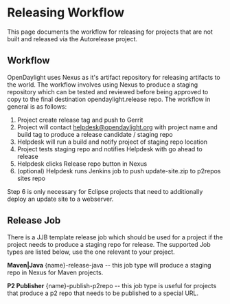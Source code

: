 # Releasing Workflow

This page documents the workflow for releasing for projects that are not built
and released via the Autorelease project.

## Workflow

OpenDaylight uses Nexus as it's artifact repository for releasing artifacts to
the world. The workflow involves using Nexus to produce a staging repository
which can be tested and reviewed before being approved to copy to the final
destination opendaylight.release repo. The workflow in general is as follows:

1. Project create release tag and push to Gerrit
2. Project will contact helpdesk@opendaylight.org with project name and build
   tag to produce a release candidate / staging repo
3. Helpdesk will run a build and notify project of staging repo location
4. Project tests staging repo and notifies Helpdesk with go ahead to release
5. Helpdesk clicks Release repo button in Nexus
6. (optional) Helpdesk runs Jenkins job to push update-site.zip to p2repos
   sites repo

Step 6 is only necessary for Eclipse projects that need to additionally deploy
an update site to a webserver.

## Release Job

There is a JJB template release job which should be used for a project if the
project needs to produce a staging repo for release. The supported Job types
are listed below, use the one relevant to your project.

**Maven|Java** {name}-release-java -- this job type will produce a staging repo
in Nexus for Maven projects.

**P2 Publisher** {name}-publish-p2repo -- this job type is useful for projects
that produce a p2 repo that needs to be published to a special URL.
